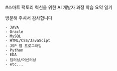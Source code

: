 #스마트 팩토리 혁신을 위한 AI 개발자 과정 학습 요약 일기

방문해 주셔서 감사합니다
	
	- JAVA
	- Oracle
	- MySQL
	- HTML/CSS/JavaScipt
	- JSP 웹 프로그래밍
	- Python
	- EDA
	- 딥러닝/머신러닝
	- etc...